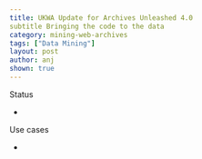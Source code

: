 ```yaml
---
title: UKWA Update for Archives Unleashed 4.0
subtitle Bringing the code to the data
category: mining-web-archives
tags: ["Data Mining"]
layout: post
author: anj
shown: true
---
```


Status

 - 

Use cases

 - 